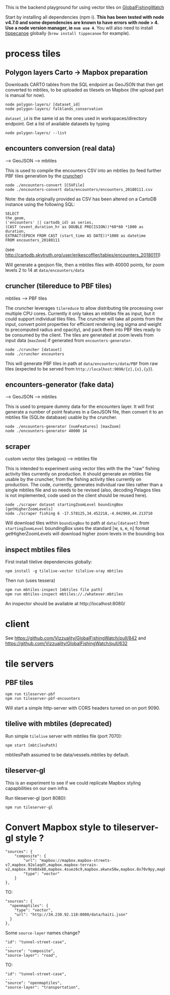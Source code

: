 This is the backend playground for using vector tiles on <a href="https://github.com/Vizzuality">GlobalFishingWatch</a>

Start by installing all dependencies (npm i). **This has been tested with node v4.7.0 and some dependencies are known to have errors with node > 4. Use a node version manager, ie `nvm use 4`**.
You will also need to install <a href="https://github.com/mapbox/tippecanoe">tippecanoe</a> globally (`brew install tippecanoe` for example).


# process tiles

## Polygon layers Carto -> Mapbox preparation

Downloads CARTO tables from the SQL endpoint as GeoJSON that then get converted to mbtiles, to be uploaded as tilesets on Mapbox (the upload part is manual for now).

```
node polygon-layers/ [dataset_id]
node polygon-layers/ falklands_conservation
```

`dataset_id` is the same id as the ones used in workspaces/directory endpoint. Get a list of available datasets by typing
```
node polygon-layers/ --list
```


## encounters conversion (real data)

--> GeoJSON --> mbtiles

This is used to compile the encounters CSV into an mbtiles (to feed further PBF tiles generation by the [cruncher](https://github.com/Vizzuality/GlobalFishingWatch-vector#cruncher-tilereduce-to-pbf-tiles))

```
node ./encounters-convert [CSVFile]
node ./encounters-convert data/encounters/encounters_20180111.csv
```

Note: the data originally provided as CSV has been altered on a CartoDB instance using the following SQL:
```
SELECT
the_geom,
('encounters' || cartodb_id) as series,
(CAST (event_duration_hr as DOUBLE PRECISION))*60*60 *1000 as duration,
EXTRACT(EPOCH FROM CAST (start_time AS DATE))*1000 as datetime
FROM encounters_20180111
```

(see http://cartodb.skytruth.org/user/erikescoffier/tables/encounters_20180111)


Will generate a geojson file, then a mbtiles files with 40000 points, for zoom levels 2 to 14 at `data/encounters/data`

## cruncher (tilereduce to PBF tiles)

mbtiles --> PBF tiles

The cruncher leverages `tilereduce` to allow distributing tile processing over multiple CPU cores. Currently it only takes an mbtiles file as input, but it could support individual tiles files. The cruncher will take all points from the input, convert point properties for efficient rendering (eg sigma and weight to precomputed radius and opacity), and pack them into PBF tiles ready to be consumed by the client. The tiles are generated at zoom levels from input data (`maxZoom`) if generated from `encounters-generator`.

```
node ./cruncher [dataset]
node ./cruncher encounters
```

This will generate PBF tiles in path at `data/encounters/data/PBF` from raw tiles (expected to be served from `http://localhost:9090/{z},{x},{y}`).


## encounters-generator (fake data)

--> GeoJSON --> mbtiles

This is used to prepare dummy data for the encounters layer.
It will first generate a number of point features in a GeoJSON file, then convert it to an mbtiles file (SQLite database) usable by the cruncher.

```
node ./encounters-generator [numFeatures] [maxZoom]
node ./encounters-generator 40000 14
```

## scraper

custom vector tiles (pelagos) --> mbtiles file

This is intended to experiment using vector tiles with the the "raw" fishing activity tiles currently on production. It should generate an mbtiles file usable by the cruncher, from the fishing activity tiles currently on production. The code, currently, generates individual raw tiles rather than a single mbtiles file and so needs to be revised (also, decoding Pelagos tiles is not implemented, code used on the client should be reused here).

```
node ./scraper dataset startingZoomLevel boundingBox [getHigherZoomLevels]
node ./scraper fishing 6 -17.578125,34.452218,-4.042969,44.213710

```
Will download tiles within `boundingBox` to path at `data/[dataset]` from `startingZoomLevel`
boundingBox uses the standard [w, s, e, n] format
getHigherZoomLevels will download higher zoom levels in the bounding box


## inspect mbtiles files

First install tilelive dependencies globally:
```
npm install -g tilelive-vector tilelive-xray mbtiles
```

Then run (uses tessera)
```
npm run mbtiles-inspect [mbtiles file path]
npm run mbtiles-inspect mbtiles://./whatever.mbtiles
```

An inspector should be available at http://localhost:8080/

# client

See
https://github.com/Vizzuality/GlobalFishingWatch/pull/842
and
https://github.com/Vizzuality/GlobalFishingWatch/pull/632


# tile servers

## PBF tiles

```
npm run tileserver-pbf
npm run tileserver-pbf-encounters
```

Will start a simple http-server with CORS headers turned on on port 9090.

## tilelive with mbtiles (deprecated)

Run simple `tilelive` server with mbtiles file (port 7070):
```
npm start [mbtilesPath]
```

mbtilesPath assumed to be data/vessels.mbtiles by default.

## tileserver-gl

This is an experiment to see if we could replicate Mapbox styling capapbilities on our own infra.

Run tileserver-gl (port 8080):
```
npm run tileserver-gl
```



# Convert Mapbox style to tileserver-gl style ?

```
"sources": {
    "composite": {
        "url": "mapbox://mapbox.mapbox-streets-v7,mapbox.92olaqdt,mapbox.mapbox-terrain-v2,mapbox.9tm8dx88,mapbox.4suez6c9,mapbox.akwnx50w,mapbox.8x70v9py,mapbox.b1l3wqbs,mapbox.cc9j0p61,mapbox.d4advw8k",
        "type": "vector"
    }
},
```
TO:
```
"sources": {
  "openmaptiles": {
    "type": "vector",
    "url": "http://34.230.92.118:8080/data/haiti.json"
  }
},
```


Some `source-layer` names change?

```
"id": "tunnel-street-case",
...
"source": "composite",
"source-layer": "road",
```
TO:
```
"id": "tunnel-street-case",
...
"source": "openmaptiles",
"source-layer": "transportation",
```
